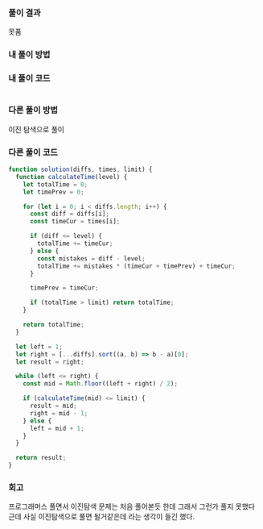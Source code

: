 ### 풀이 결과

못품

### 내 풀이 방법

### 내 풀이 코드

```js

```

### 다른 풀이 방법

이진 탐색으로 풀이

### 다른 풀이 코드

```js
function solution(diffs, times, limit) {
  function calculateTime(level) {
    let totalTime = 0;
    let timePrev = 0;

    for (let i = 0; i < diffs.length; i++) {
      const diff = diffs[i];
      const timeCur = times[i];

      if (diff <= level) {
        totalTime += timeCur;
      } else {
        const mistakes = diff - level;
        totalTime += mistakes * (timeCur + timePrev) + timeCur;
      }

      timePrev = timeCur;

      if (totalTime > limit) return totalTime;
    }

    return totalTime;
  }

  let left = 1;
  let right = [...diffs].sort((a, b) => b - a)[0];
  let result = right;

  while (left <= right) {
    const mid = Math.floor((left + right) / 2);

    if (calculateTime(mid) <= limit) {
      result = mid;
      right = mid - 1;
    } else {
      left = mid + 1;
    }
  }

  return result;
}
```

### 회고

프로그래머스 풀면서 이진탐색 문제는 처음 풀어본듯 한데 그래서 그런가 풀지 못했다
근데 사실 이진탐색으로 풀면 될거같은데 라는 생각이 들긴 했다.
